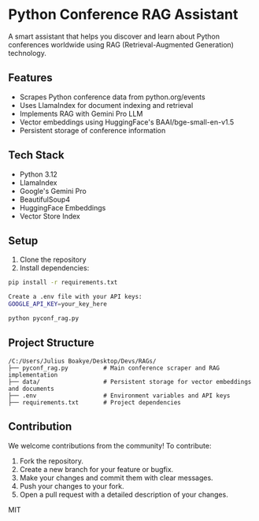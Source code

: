 # Python Conference RAG Assistant

A smart assistant that helps you discover and learn about Python conferences worldwide using RAG (Retrieval-Augmented Generation) technology.

## Features

- Scrapes Python conference data from python.org/events
- Uses LlamaIndex for document indexing and retrieval
- Implements RAG with Gemini Pro LLM
- Vector embeddings using HuggingFace's BAAI/bge-small-en-v1.5
- Persistent storage of conference information

## Tech Stack

- Python 3.12
- LlamaIndex
- Google's Gemini Pro
- BeautifulSoup4
- HuggingFace Embeddings
- Vector Store Index

## Setup

1. Clone the repository
2. Install dependencies:
```sh
pip install -r requirements.txt

Create a .env file with your API keys:
GOOGLE_API_KEY=your_key_here

python pyconf_rag.py

 ```

## Project Structure

```
/C:/Users/Julius Boakye/Desktop/Devs/RAGs/
├── pyconf_rag.py          # Main conference scraper and RAG implementation
├── data/                  # Persistent storage for vector embeddings and documents
├── .env                   # Environment variables and API keys
├── requirements.txt       # Project dependencies
```


## Contribution

We welcome contributions from the community! To contribute:

1. Fork the repository.
2. Create a new branch for your feature or bugfix.
3. Make your changes and commit them with clear messages.
4. Push your changes to your fork.
5. Open a pull request with a detailed description of your changes.

MIT